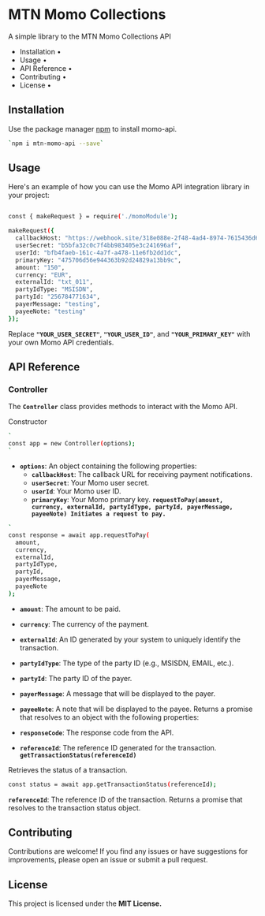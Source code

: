 
# MTN Momo Collections 


A simple library to the MTN Momo Collections API


 - Installation •
 - Usage •
 - API Reference •
 - Contributing •
 - License •


## Installation

Use the package manager [npm](https://www.npmjs.com/package/mtn-momo) to install momo-api.

```bash
`npm i mtn-momo-api --save`
```

## Usage
Here's an example of how you can use the Momo API integration library in your project:

```bash

const { makeRequest } = require('./momoModule');

makeRequest({
  callbackHost: "https://webhook.site/318e088e-2f48-4ad4-8974-7615436d637a",
  userSecret: "b5bfa32c0c7f4bb983405e3c241696af",
  userId: "bfb4faeb-161c-4a7f-a478-11e6fb2dd1dc",
  primaryKey: "475706d56e944363b92d24829a13bb9c",
  amount: "150",
  currency: "EUR",
  externalId: "txt_011",
  partyIdType: "MSISDN",
  partyId: "256784771634",
  payerMessage: "testing",
  payeeNote: "testing"
});

```

Replace **`"YOUR_USER_SECRET"`**, **`"YOUR_USER_ID"`**, and **`"YOUR_PRIMARY_KEY"`** with your own Momo API credentials.

## API Reference
### Controller
The **`Controller`** class provides methods to interact with the Momo API.

Constructor

```bash
`
const app = new Controller(options);
`
```

- **`options`**: An object containing the following properties:
  - **`callbackHost`**: The callback URL for receiving payment notifications.
  - **`userSecret`**: Your Momo user secret.
  - **`userId`**: Your Momo user ID.
  - **`primaryKey`**: Your Momo primary key.
**`requestToPay(amount, currency, externalId, partyIdType, partyId, payerMessage, payeeNote)
Initiates a request to pay.`**

```bash
`
const response = await app.requestToPay(
  amount,
  currency,
  externalId,
  partyIdType,
  partyId,
  payerMessage,
  payeeNote
);

```

- **`amount`**: The amount to be paid.
- **`currency`**: The currency of the payment.
- **`externalId`**: An ID generated by your system to uniquely identify the transaction.
- **`partyIdType`**: The type of the party ID (e.g., MSISDN, EMAIL, etc.).
- **`partyId`**: The party ID of the payer.
- **`payerMessage`**: A message that will be displayed to the payer.
- **`payeeNote`**: A note that will be displayed to the payee.
Returns a promise that resolves to an object with the following properties:

- **`responseCode`**: The response code from the API.
- **`referenceId`**: The reference ID generated for the transaction.
**`getTransactionStatus(referenceId)`**

Retrieves the status of a transaction.

```bash
const status = await app.getTransactionStatus(referenceId);
```

**`referenceId`**: The reference ID of the transaction.
Returns a promise that resolves to the transaction status object.

## Contributing
Contributions are welcome! If you find any issues or have suggestions for improvements, please open an issue or submit a pull request.

## License
This project is licensed under the **MIT License.**